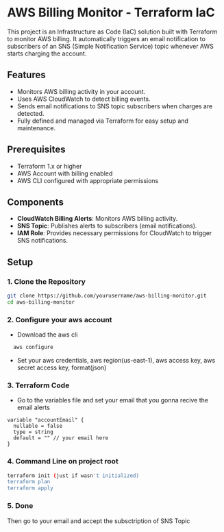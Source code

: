 # AWS Billing Monitor - Terraform IaC

This project is an Infrastructure as Code (IaC) solution built with Terraform to monitor AWS billing. It automatically triggers an email notification to subscribers of an SNS (Simple Notification Service) topic whenever AWS starts charging the account.

## Features

- Monitors AWS billing activity in your account.
- Uses AWS CloudWatch to detect billing events.
- Sends email notifications to SNS topic subscribers when charges are detected.
- Fully defined and managed via Terraform for easy setup and maintenance.

## Prerequisites

- Terraform 1.x or higher
- AWS Account with billing enabled
- AWS CLI configured with appropriate permissions

## Components

- **CloudWatch Billing Alerts**: Monitors AWS billing activity.
- **SNS Topic**: Publishes alerts to subscribers (email notifications).
- **IAM Role**: Provides necessary permissions for CloudWatch to trigger SNS notifications.

## Setup

### 1. Clone the Repository

```bash
git clone https://github.com/yourusername/aws-billing-monitor.git
cd aws-billing-monitor
```

### 2. Configure your aws account

- Download the aws cli
```bash
  aws configure
```
- Set your aws credentials, aws region(us-east-1), aws access key, aws secret access key, format(json)


### 3. Terraform Code

- Go to the variables file and set your email that you gonna recive the email alerts
```hcl
variable "accountEmail" {
  nullable = false
  type = string
  default = "" // your email here
}
```

### 4. Command Line on project root

```bash
terraform init (just if wasn't initialized)
terraform plan
terraform apply
```

### 5. Done

Then go to your email and accept the subsctription of SNS Topic

